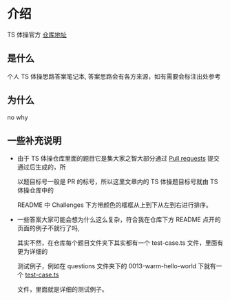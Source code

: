 # 介绍

TS 体操官方 [仓库地址](https://github.com/type-challenges/type-challenges)

## 是什么

个人 TS 体操思路答案笔记本, 答案思路会有各方来源，如有需要会标注出处参考

## 为什么

no why

## 一些补充说明

- 由于 TS 体操仓库里面的题目它是集大家之智大部分通过 [Pull requests][1] 提交通过后生成的，所

  以题目标号一般是 PR 的标号，所以这里文章内的 TS 体操题目标号就由 TS 体操仓库中的

   README 中 Challenges 下方带颜色的框框从上到下从左到右进行排序。

- 一些答案大家可能会想为什么这么复杂，符合我在仓库下方 README 点开的页面的例子不就行了吗,

  其实不然，在仓库每个题目文件夹下其实都有一个 test-case.ts 文件，里面有更为详细的

  测试例子，例如在 questions 文件夹下的 0013-warm-hello-world 下就有一个 [test-case.ts][2]
  
  文件，里面就是详细的测试例子。






[1]: https://docs.github.com/en/pull-requests/collaborating-with-pull-requests/proposing-changes-to-your-work-with-pull-requests/about-pull-requests
[2]: https://github.com/type-challenges/type-challenges/blob/main/questions/00013-warm-hello-world/test-cases.ts
